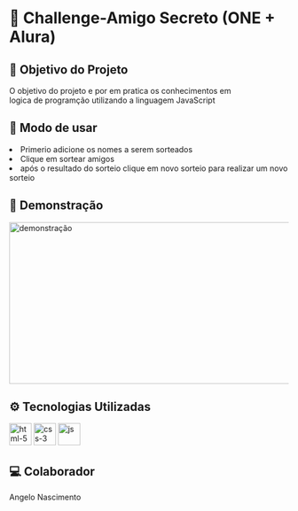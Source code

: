 <h1>🚀 Challenge-Amigo Secreto (ONE + Alura)</h1>
<h2>🎯 Objetivo do Projeto</h2>
  <p>O objetivo do projeto e por em pratica os conhecimentos em <br> logica de programção utilizando a linguagem JavaScript </p>

<h2>📖 Modo de usar</h2>
  <li>Primerio adicione os nomes a serem sorteados</li>
  <li>Clique em sortear amigos</li>
  <li>após o resultado do sorteio clique em novo sorteio para realizar um novo sorteio</li>

<h2>📌 Demonstração</h2>

<img width="600" height="292" alt="demonstração" src="https://github.com/user-attachments/assets/29337a0f-aafb-4f5b-ba91-feebc7dc0eda" />


<h2>⚙️ Tecnologias Utilizadas</h2>
  <img width="40" height="40" alt="html-5" src="https://github.com/user-attachments/assets/9b9adab5-ba91-4d2a-88f8-24e711240a7f" />
  <img width="40" height="40" alt="css-3" src="https://github.com/user-attachments/assets/1de0c3f6-f5a5-4eed-808d-00c86183c7ed" />
  <img width="40" height="40" alt="js" src="https://github.com/user-attachments/assets/93557225-4ef3-49e9-8133-4823fe9622af" />
<h2>💻 Colaborador</h2>


<p>Angelo Nascimento</p>
